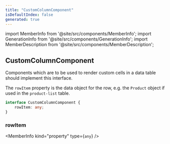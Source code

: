 ```yaml
---
title: "CustomColumnComponent"
isDefaultIndex: false
generated: true
---
```

<!-- This file was generated from the Vendure source. Do not modify. Instead, re-run the "docs:build" script -->
import MemberInfo from '@site/src/components/MemberInfo';
import GenerationInfo from '@site/src/components/GenerationInfo';
import MemberDescription from '@site/src/components/MemberDescription';


## CustomColumnComponent

<GenerationInfo sourceFile="packages/admin-ui/src/lib/core/src/shared/components/data-table-2/data-table-custom-component.service.ts" sourceLine="44" packageName="@vendure/admin-ui" />

Components which are to be used to render custom cells in a data table should implement this interface.

The `rowItem` property is the data object for the row, e.g. the `Product` object if used
in the `product-list` table.

```ts title="Signature"
interface CustomColumnComponent {
    rowItem: any;
}
```

<div className="members-wrapper">

### rowItem

<MemberInfo kind="property" type={`any`}   />




</div>
